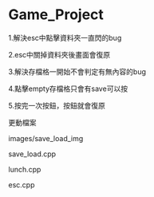 # Game_Project

1.解決esc中點擊資料夾一直閃的bug

2.esc中關掉資料夾後畫面會復原

3.解決存檔格一開始不會判定有無內容的bug

4.點擊empty存檔格只會有save可以按

5.按完一次按鈕，按鈕就會復原




更動檔案

images/save_load_img

save_load.cpp

lunch.cpp

esc.cpp
